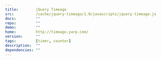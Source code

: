 ```yaml
---
title:        jQuery Timeago
src:          /cache/jquery-timeago/1.0/javascripts/jquery-timeago.js
docs:         ""
repo:         ""
demo:         ""
home:         http://timeago.yarp.com/
version:      ""
tags:         [timer, counter]
description:  ""
dependencies: ""
---
```


